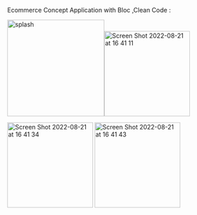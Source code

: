 Ecommerce Concept Application with Bloc ,Clean Code :

<img width="222" alt="splash" src="https://user-images.githubusercontent.com/98509909/185789287-c00edcc5-04fa-4244-bd42-f775f845ee88.png"><img width="196" alt="Screen Shot 2022-08-21 at 16 41 11" src="https://user-images.githubusercontent.com/98509909/185789442-e7d8e480-9f54-4808-ba43-f351a132089a.png">

<img width="196" alt="Screen Shot 2022-08-21 at 16 41 34" src="https://user-images.githubusercontent.com/98509909/185789447-2d182b50-8982-4f83-a3c6-d033b6b6837e.png">
<img width="196" alt="Screen Shot 2022-08-21 at 16 41 43" src="https://user-images.githubusercontent.com/98509909/185789449-fb7c0b32-4856-4fd7-91aa-fea8298badd2.png">
